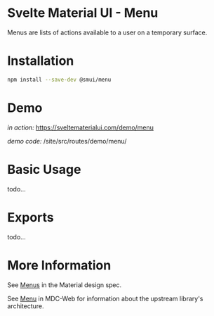 # Svelte Material UI - Menu

Menus are lists of actions available to a user on a temporary surface.

# Installation

```sh
npm install --save-dev @smui/menu
```

# Demo

_in action:_ https://sveltematerialui.com/demo/menu

_demo code:_ /site/src/routes/demo/menu/

# Basic Usage

todo...

# Exports

todo...

# More Information

See [Menus](https://material.io/components/menus) in the Material design spec.

See [Menu](https://github.com/material-components/material-components-web/tree/v10.0.0/packages/mdc-menu) in MDC-Web for information about the upstream library's architecture.
